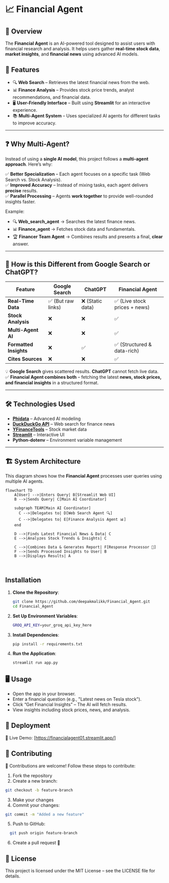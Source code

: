 # 📈 Financial Agent  


## 🌟 Overview  

The **Financial Agent** is an AI-powered tool designed to assist users with financial research and analysis. It helps users gather **real-time stock data**, **market insights**, and **financial news** using advanced AI models.  

## 🚀 Features  

- 🔍 **Web Search** – Retrieves the latest financial news from the web.  
- 📊 **Finance Analysis** – Provides stock price trends, analyst recommendations, and financial data.  
- 🖥️ **User-Friendly Interface** – Built using **Streamlit** for an interactive experience.  
- 📚 **Multi-Agent System** – Uses specialized AI agents for different tasks to improve accuracy.  

---

## ❓ Why Multi-Agent?  

Instead of using a **single AI model**, this project follows a **multi-agent approach**. Here’s why:  

✅ **Better Specialization** – Each agent focuses on a specific task (Web Search vs. Stock Analysis).  
✅ **Improved Accuracy** – Instead of mixing tasks, each agent delivers **precise** results.  
✅ **Parallel Processing** – Agents **work together** to provide well-rounded insights faster.  

Example:  
- 🔍 **Web_search_agent** → Searches the latest finance news.  
- 📊 **Finance_agent** → Fetches stock data and fundamentals.  
- 🏆 **Financer Team Agent** → Combines results and presents a final, **clear** answer.  

---

## 🔄 How is this Different from Google Search or ChatGPT?  

| Feature         | Google Search | ChatGPT | Financial Agent |
|----------------|--------------|---------|----------------|
| **Real-Time Data** | ✅ (But raw links) | ❌ (Static data) | ✅ (Live stock prices + news) |
| **Stock Analysis** | ❌ | ❌ | ✅ |
| **Multi-Agent AI** | ❌ | ❌ | ✅ |
| **Formatted Insights** | ❌ | ✅ | ✅ (Structured & data-rich) |
| **Cites Sources** | ❌ | ❌ | ✅ |

💡 **Google Search** gives scattered results. **ChatGPT** cannot fetch live data.  
✅ **Financial Agent combines both** – fetching the latest **news, stock prices, and financial insights** in a structured format.  

---

## 🛠️ Technologies Used  

- **[Phidata](https://phidata.com/)** – Advanced AI modeling  
- **[DuckDuckGo API](https://duckduckgo.com/)** – Web search for finance news  
- **[YFinanceTools](https://pypi.org/project/yfinance/)** – Stock market data  
- **[Streamlit](https://streamlit.io/)** – Interactive UI  
- **Python-dotenv** – Environment variable management  

---

## 🏗️ System Architecture  

This diagram shows how the **Financial Agent** processes user queries using multiple AI agents.  

```mermaid
flowchart TD
    A[User] -->|Enters Query| B[Streamlit Web UI]
    B -->|Sends Query| C[Main AI Coordinator]

    subgraph TEAM[Main AI Coordinator]
      C -->|Delegates to| D[Web Search Agent 🔍]
      C -->|Delegates to| E[Finance Analysis Agent 📊]
    end

    D -->|Finds Latest Financial News & Data| C
    E -->|Analyzes Stock Trends & Insights| C

    C -->|Combines Data & Generates Report| F[Response Processor 📝]
    F -->|Sends Processed Insights to User| B
    B -->|Displays Results| A



```

## Installation

1. **Clone the Repository**:  
   ```bash
   git clone https://github.com/deepakmalikk/Financial_Agent.git
   cd Financial_Agent
2. **Set Up Environment Variables**:
   ```bash
   GROQ_API_KEY=your_groq_api_key_here

3. **Install Dependencies**:
   ```bash
   pip install -r requirements.txt

4. **Run the Application**:
   ```bash
   streamlit run app.py

## 🖥️ Usage
- Open the app in your browser.
- Enter a financial question (e.g., "Latest news on Tesla stock").
- Click “Get Financial Insights” – The AI will fetch results.
- View insights including stock prices, news, and analysis.

## 🚀 Deployment

🔗 Live Demo: [https://financialagent01.streamlit.app/]

## 🤝 Contributing
🙌 Contributions are welcome! Follow these steps to contribute:

1. Fork the repository
2. Create a new branch:
 ```bash
git checkout -b feature-branch
```

3. Make your changes
4. Commit your changes:
```bash
git commit -m "Added a new feature"
```
5. Push to GitHub:
```bash
  git push origin feature-branch
```

6. Create a pull request 🚀

  
## 📜 License
This project is licensed under the MIT License – see the LICENSE file for details.
